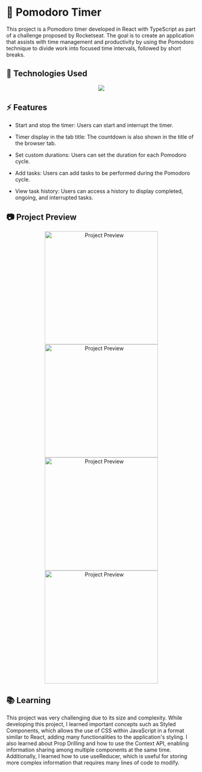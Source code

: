 # 🍅 Pomodoro Timer 
This project is a Pomodoro timer developed in React with TypeScript as part of a challenge proposed by Rocketseat. The goal is to create an application that assists with time management and productivity by using the Pomodoro technique to divide work into focused time intervals, followed by short breaks.



## :rocket: Technologies Used 
<div align="center">
  <a href="https://skillicons.dev">
    <img src="https://skillicons.dev/icons?i=react,typescript,figma,js,html,css" />
  </a>
</div>

## ⚡ Features 
- Start and stop the timer: Users can start and interrupt the timer.

- Timer display in the tab title: The countdown is also shown in the title of the browser tab.

- Set custom durations: Users can set the duration for each Pomodoro cycle.

- Add tasks: Users can add tasks to be performed during the Pomodoro cycle.

- View task history: Users can access a history to display completed, ongoing, and interrupted tasks.


## 📷 Project Preview
<p align="center">
  <img src="https://github.com/user-attachments/assets/b43b6edb-a560-44ff-850f-d3b9a0951daf" alt="Project Preview" height="300"/>
  <img src="https://github.com/user-attachments/assets/e1093dc5-073e-4579-af41-08199c3fa62d" alt="Project Preview" height="300"/>
  <img src="https://github.com/user-attachments/assets/07629fc6-f6f6-4eab-8e49-a211cc5065ad" alt="Project Preview" height="300"/>
  <img src="https://github.com/user-attachments/assets/9098daa6-64e4-4ebb-9e9f-0c32fff8034f" alt="Project Preview" height="300"/>
 
## 📚 Learning
This project was very challenging due to its size and complexity. While developing this project, I learned important concepts such as Styled Components, which allows the use of CSS within JavaScript in a format similar to React, adding many functionalities to the application's styling. I also learned about Prop Drilling and how to use the Context API, enabling information sharing among multiple components at the same time. Additionally, I learned how to use useReducer, which is useful for storing more complex information that requires many lines of code to modify.

